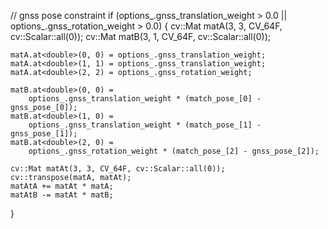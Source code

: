 // gnss pose constraint
  if (options_.gnss_translation_weight > 0.0 ||
      options_.gnss_rotation_weight > 0.0) {
    cv::Mat matA(3, 3, CV_64F, cv::Scalar::all(0));
    cv::Mat matB(3, 1, CV_64F, cv::Scalar::all(0));

    matA.at<double>(0, 0) = options_.gnss_translation_weight;
    matA.at<double>(1, 1) = options_.gnss_translation_weight;
    matA.at<double>(2, 2) = options_.gnss_rotation_weight;

    matB.at<double>(0, 0) =
        options_.gnss_translation_weight * (match_pose_[0] - gnss_pose_[0]);
    matB.at<double>(1, 0) =
        options_.gnss_translation_weight * (match_pose_[1] - gnss_pose_[1]);
    matB.at<double>(2, 0) =
        options_.gnss_rotation_weight * (match_pose_[2] - gnss_pose_[2]);

    cv::Mat matAt(3, 3, CV_64F, cv::Scalar::all(0));
    cv::transpose(matA, matAt);
    matAtA += matAt * matA;
    matAtB -= matAt * matB;
  }
